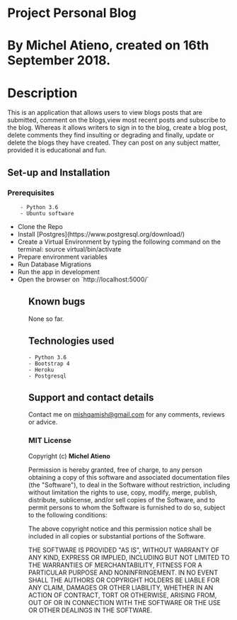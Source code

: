 # Project Personal Blog
# By Michel Atieno, created on 16th September 2018.

# Description

 This is an application that allows users to view blogs posts that are submitted, comment on the blogs,view most recent posts and subscribe to the blog. Whereas it allows writers to sign in to the blog, create a blog post, delete comments they find insulting or degrading and finally, update or delete the blogs they have created.
 They can post on any subject matter, provided it is educational and fun.

## Set-up and Installation
###     Prerequisites
        - Python 3.6
        - Ubuntu software

<ul>
    <li>Clone the Repo</li>
    <li>Install [Postgres](https://www.postgresql.org/download/)</li>
    <li>Create a Virtual Environment by typing the following command on the terminal: source virtual/bin/activate </li>
    <li> Prepare environment variables</li>
    <li>Run Database Migrations</li>
    <li>Run the app in development</li>
    <li>Open the browser on `http://localhost:5000/`</li>
<ul>            

## Known bugs
None so far.

## Technologies used
    - Python 3.6
    - Bootstrap 4
    - Heroku
    - Postgresql

## Support and contact details
Contact me on mishqamish@gmail.com for any comments, reviews or advice.

### MIT License
Copyright (c) **Michel Atieno**

Permission is hereby granted, free of charge, to any person obtaining a copy of this software and associated documentation files (the "Software"), to deal in the Software without restriction, including without limitation the rights to use, copy, modify, merge, publish, distribute, sublicense, and/or sell copies of the Software, and to permit persons to whom the Software is furnished to do so, subject to the following conditions:

The above copyright notice and this permission notice shall be included in all copies or substantial portions of the Software.

THE SOFTWARE IS PROVIDED "AS IS", WITHOUT WARRANTY OF ANY KIND, EXPRESS OR IMPLIED, INCLUDING BUT NOT LIMITED TO THE WARRANTIES OF MERCHANTABILITY, FITNESS FOR A PARTICULAR PURPOSE AND NONINFRINGEMENT. IN NO EVENT SHALL THE AUTHORS OR COPYRIGHT HOLDERS BE LIABLE FOR ANY CLAIM, DAMAGES OR OTHER LIABILITY, WHETHER IN AN ACTION OF CONTRACT, TORT OR OTHERWISE, ARISING FROM, OUT OF OR IN CONNECTION WITH THE SOFTWARE OR THE USE OR OTHER DEALINGS IN THE SOFTWARE.